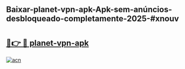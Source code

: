 ## Baixar-planet-vpn-apk-Apk-sem-anúncios-desbloqueado-completamente-2025-#xnouv

# <h2><a href="https://ainizakaria.my?title=planet-vpn-apk&ref=22M">🔗👉 🔴 planet-vpn-apk</a></h2>

[![acn](https://github.com/user-attachments/assets/0f9c940e-d8b0-45ae-aac7-cd30a18b3e1c)](https://ainizakaria.my?title=planet-vpn-apk&ref=22M)

